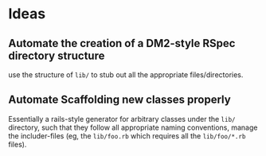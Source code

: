 # Ideas

## Automate the creation of a DM2-style RSpec directory structure

use the structure of `lib/` to stub out all the appropriate files/directories.

## Automate Scaffolding new classes properly

Essentially a rails-style generator for arbitrary classes under the `lib/`
directory, such that they follow all appropriate naming conventions, manage the
includer-files (eg, the `lib/foo.rb` which requires all the `lib/foo/*.rb`
files).
